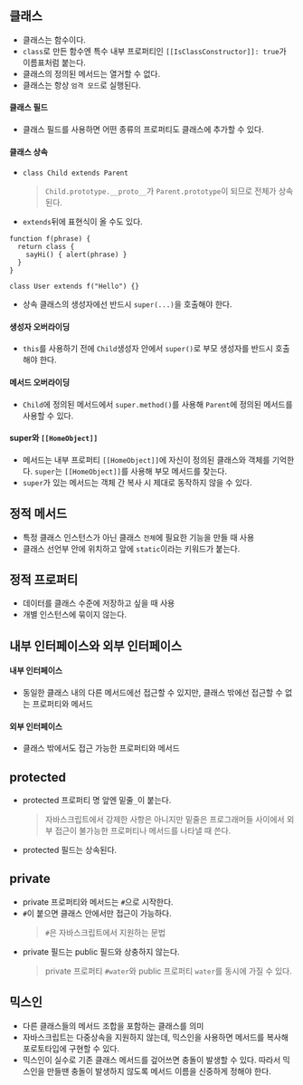 ## 클래스

- 클래스는 함수이다.
- `class`로 만든 함수엔 특수 내부 프로퍼티인 `[[IsClassConstructor]]: true`가 이름표처럼 붙는다.
- 클래스의 정의된 메서드는 열거할 수 없다.
- 클래스는 항상 `엄격 모드`로 실행된다.

#### 클래스 필드

- 클래스 필드를 사용하면 어떤 종류의 프로퍼티도 클래스에 추가할 수 있다.

#### 클래스 상속

- `class Child extends Parent`
  > `Child.prototype.__proto__`가 `Parent.prototype`이 되므로 전체가 상속된다.
- `extends`뒤에 표현식이 올 수도 있다.

```
function f(phrase) {
  return class {
    sayHi() { alert(phrase) }
  }
}

class User extends f("Hello") {}
```

- 상속 클래스의 생성자에선 반드시 `super(...)`을 호출해야 한다.

#### 생성자 오버라이딩

- `this`를 사용하기 전에 `Child`생성자 안에서 `super()`로 부모 생성자를 반드시 호출해야 한다.

#### 메서드 오버라이딩

- `Child`에 정의된 메서드에서 `super.method()`를 사용해 `Parent`에 정의된 메서드를 사용할 수 있다.

#### super와 `[[HomeObject]]`

- 메서드는 내부 프로퍼티 `[[HomeObject]]`에 자신이 정의된 클래스와 객체를 기억한다. `super`는 `[[HomeObject]]`를 사용해 부모 메서드를 찾는다.
- `super`가 있는 메서드는 객체 간 복사 시 제대로 동작하지 않을 수 있다.

## 정적 메서드

- 특정 클래스 인스턴스가 아닌 클래스 `전체`에 필요한 기능을 만들 때 사용
- 클래스 선언부 안에 위치하고 앞에 `static`이라는 키워드가 붙는다.

## 정적 프로퍼티

- 데이터를 클래스 수준에 저장하고 싶을 때 사용
- 개별 인스턴스에 묶이지 않는다.

## 내부 인터페이스와 외부 인터페이스

#### 내부 인터페이스

- 동일한 클래스 내의 다른 메서드에선 접근할 수 있지만, 클래스 밖에선 접근할 수 없는 프로퍼티와 메서드

#### 외부 인터페이스

- 클래스 밖에서도 접근 가능한 프로퍼티와 메서드

## protected

- protected 프로퍼티 명 앞엔 밑줄`_`이 붙는다.
  > 자바스크립트에서 강제한 사항은 아니지만 밑줄은 프로그래머들 사이에서 외부 접근이 불가능한 프로퍼티나 메서드를 나타낼 때 쓴다.
- protected 필드는 상속된다.

## private

- private 프로퍼티와 메서드는 `#`으로 시작한다.
- `#`이 붙으면 클래스 안에서만 접근이 가능하다.
  > `#`은 자바스크립트에서 지원하는 문법
- private 필드는 public 필드와 상충하지 않는다.
  > private 프로퍼티 `#water`와 public 프로퍼티 `water`를 동시에 가질 수 있다.

## 믹스인

- 다른 클래스들의 메서드 조합을 포함하는 클래스를 의미
- 자바스크립트는 다중상속을 지원하지 않는데, 믹스인을 사용하면 메서드를 복사해 포로토타입에 구현할 수 있다.
- 믹스인이 실수로 기존 클래스 메서드를 겊어쓰면 충돌이 발생할 수 있다. 따라서 믹스인을 만들땐 충돌이 발생하지 않도록 메서드 이름을 신중하게 정해야 한다.
